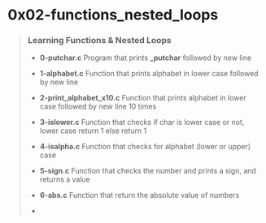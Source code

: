 # 0x02-functions_nested_loops

> ### Learning Functions & Nested Loops
>
> - **0-putchar.c** Program that prints **_putchar** followed by new line
>
> - **1-alphabet.c** Function that prints alphabet in lower case followed by new line
>
> - **2-print_alphabet_x10.c** Function that prints alphabet in lower case followed by new line  10 times
>
> - **3-islower.c** Function that checks if char is lower case or not, lower case return 1 else return 1
>
> - **4-isalpha.c** Function that checks for alphabet (lower or upper) case
>
> - **5-sign.c** Function that checks the number and prints a sign, and returns a value
>
> - **6-abs.c** Function that return the absolute value of numbers
>
> -
